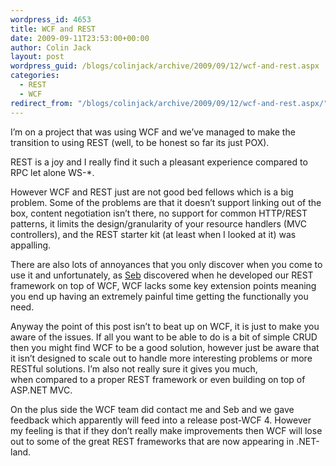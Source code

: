 ```yaml
---
wordpress_id: 4653
title: WCF and REST
date: 2009-09-11T23:53:00+00:00
author: Colin Jack
layout: post
wordpress_guid: /blogs/colinjack/archive/2009/09/12/wcf-and-rest.aspx
categories:
  - REST
  - WCF
redirect_from: "/blogs/colinjack/archive/2009/09/12/wcf-and-rest.aspx/"
---
```

I&#8217;m on a project that was using WCF and we&#8217;ve managed to make the transition to using REST (well, to be honest so far its just POX). 

REST is a joy and I really find it such a pleasant experience compared to RPC let alone WS-*. 

However WCF and REST just are not good bed fellows which is a big problem. Some of the problems are that it doesn&#8217;t support linking out of the box, content negotiation isn&#8217;t there, no support for common HTTP/REST patterns, it limits the design/granularity of your resource handlers (MVC controllers), and the REST starter kit (at least when I looked at it) was appalling.

There are also lots of annoyances that you only discover when you come to use it and unfortunately, as [Seb](http://serialseb.blogspot.com/) discovered when he developed our REST framework on top of WCF, WCF lacks some key extension points meaning you end up having an extremely painful time getting the functionally you need.

Anyway the point of this post isn&#8217;t to beat up on WCF, it is just to make you aware of the issues. If all you want to be able to do is a bit of simple CRUD then you might find WCF to be a good solution, however just be aware that it isn&#8217;t designed to scale out to handle more interesting problems or more RESTful solutions. I&#8217;m also not really sure it gives you&nbsp;much, when&nbsp;compared to a proper REST framework or even building on top of ASP.NET MVC.

On the plus side the WCF team did contact me and Seb and we gave feedback which apparently will feed into a release post-WCF 4. However my feeling is that if they don&#8217;t really make improvements then WCF will lose out to some of the great REST frameworks that are now appearing in .NET-land.